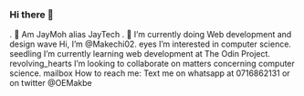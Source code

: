 ### Hi there 👋 
. 🤗 Am JayMoh alias JayTech
. 🌱 I’m currently doing Web development and design
wave Hi, I’m @Makechi02.
eyes I’m interested in computer science.
seedling I’m currently learning web development at The Odin Project.
revolving_hearts I’m looking to collaborate on matters concerning computer science.
mailbox How to reach me: Text me on whatsapp at 0716862131 or on twitter @OEMakbe

<!--
**jaycode8/jaycode8** is a ✨ _special_ ✨ repository because its `README.md` (this file) appears on your GitHub profile.

Here are some ideas to get you started:

- 🔭 Hey am James Mumo alias JayTech
- 🌱 I’m currently doing Web development and design
- 👯 I’m looking to collaborate on any matter involving computer science and IT
- 💬 Feel free to get intouch with me.
- 👀 Together we can do great 💯
- 📫 How to reach me: WhatsApp - +254 111482180 , email - jamesmumo443@gmail.com


-->
